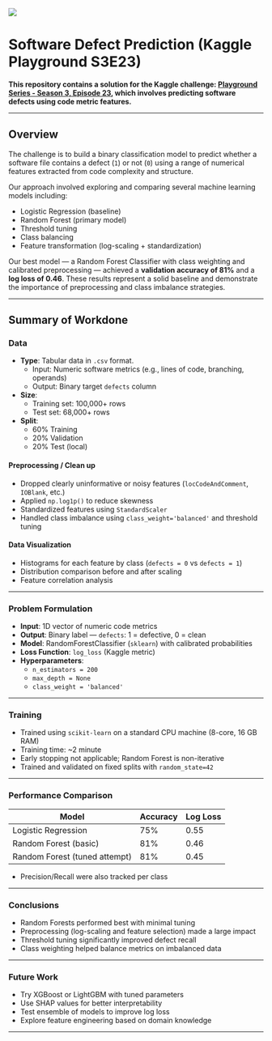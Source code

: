 ![](UTA-DataScience-Logo.png)

# Software Defect Prediction (Kaggle Playground S3E23)

**This repository contains a solution for the Kaggle challenge: [Playground Series - Season 3, Episode 23](https://www.kaggle.com/competitions/playground-series-s3e23), which involves predicting software defects using code metric features.**

---

## Overview

The challenge is to build a binary classification model to predict whether a software file contains a defect (`1`) or not (`0`) using a range of numerical features extracted from code complexity and structure.

Our approach involved exploring and comparing several machine learning models including:
- Logistic Regression (baseline)
- Random Forest (primary model)
- Threshold tuning
- Class balancing
- Feature transformation (log-scaling + standardization)

Our best model — a Random Forest Classifier with class weighting and calibrated preprocessing — achieved a **validation accuracy of 81%** and a **log loss of 0.46**. These results represent a solid baseline and demonstrate the importance of preprocessing and class imbalance strategies.

---

## Summary of Workdone

### Data

- **Type**: Tabular data in `.csv` format.
  - Input: Numeric software metrics (e.g., lines of code, branching, operands)
  - Output: Binary target `defects` column
- **Size**:
  - Training set: 100,000+ rows
  - Test set: 68,000+ rows
- **Split**:
  - 60% Training
  - 20% Validation
  - 20% Test (local)

#### Preprocessing / Clean up

- Dropped clearly uninformative or noisy features (`locCodeAndComment`, `IOBlank`, etc.)
- Applied `np.log1p()` to reduce skewness
- Standardized features using `StandardScaler`
- Handled class imbalance using `class_weight='balanced'` and threshold tuning

#### Data Visualization

- Histograms for each feature by class (`defects = 0` vs `defects = 1`)
- Distribution comparison before and after scaling
- Feature correlation analysis

---

### Problem Formulation

- **Input**: 1D vector of numeric code metrics
- **Output**: Binary label — `defects`: 1 = defective, 0 = clean
- **Model**: RandomForestClassifier (`sklearn`) with calibrated probabilities
- **Loss Function**: `log_loss` (Kaggle metric)
- **Hyperparameters**:
  - `n_estimators = 200`
  - `max_depth = None`
  - `class_weight = 'balanced'`

---

### Training

- Trained using `scikit-learn` on a standard CPU machine (8-core, 16 GB RAM)
- Training time: ~2 minute
- Early stopping not applicable; Random Forest is non-iterative
- Trained and validated on fixed splits with `random_state=42`

---

### Performance Comparison

| Model                        | Accuracy | Log Loss |
|------------------------------|----------|----------|
| Logistic Regression          | 75%      | 0.55     |
| Random Forest (basic)        | 81%      | 0.46     |
| Random Forest (tuned attempt)| 81%      | 0.45     |

- Precision/Recall were also tracked per class
---

### Conclusions

- Random Forests performed best with minimal tuning
- Preprocessing (log-scaling and feature selection) made a large impact
- Threshold tuning significantly improved defect recall
- Class weighting helped balance metrics on imbalanced data

---

### Future Work

- Try XGBoost or LightGBM with tuned parameters
- Use SHAP values for better interpretability
- Test ensemble of models to improve log loss
- Explore feature engineering based on domain knowledge

---
